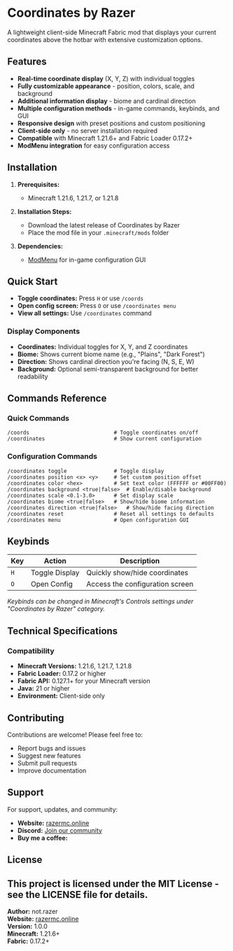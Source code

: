 # Coordinates by Razer

A lightweight client-side Minecraft Fabric mod that displays your current coordinates above the hotbar with extensive customization options.

## Features

-  **Real-time coordinate display** (X, Y, Z) with individual toggles
-  **Fully customizable appearance** - position, colors, scale, and background
-  **Additional information display** - biome and cardinal direction
-  **Multiple configuration methods** - in-game commands, keybinds, and GUI
-  **Responsive design** with preset positions and custom positioning
-  **Client-side only** - no server installation required
-  **Compatible** with Minecraft 1.21.6+ and Fabric Loader 0.17.2+
-  **ModMenu integration** for easy configuration access

## Installation

1. **Prerequisites:**
   - Minecraft 1.21.6, 1.21.7, or 1.21.8
 

2. **Installation Steps:**
   - Download the latest release of Coordinates by Razer
   - Place the mod file in your `.minecraft/mods` folder
   
3. **Dependencies:**
   - [ModMenu](https://modrinth.com/mod/modmenu) for in-game configuration GUI

## Quick Start

- **Toggle coordinates:** Press `H` or use `/coords`
- **Open config screen:** Press `O` or use `/coordinates menu`
- **View all settings:** Use `/coordinates` command


### Display Components
- **Coordinates:** Individual toggles for X, Y, and Z coordinates
- **Biome:** Shows current biome name (e.g., "Plains", "Dark Forest")
- **Direction:** Shows cardinal direction you're facing (N, S, E, W)
- **Background:** Optional semi-transparent background for better readability


## Commands Reference

### Quick Commands
```
/coords                           # Toggle coordinates on/off
/coordinates                      # Show current configuration
```

### Configuration Commands
```
/coordinates toggle               # Toggle display
/coordinates position <x> <y>     # Set custom position offset
/coordinates color <hex>          # Set text color (FFFFFF or #00FF00)
/coordinates background <true|false>  # Enable/disable background
/coordinates scale <0.1-3.0>      # Set display scale
/coordinates biome <true|false>   # Show/hide biome information
/coordinates direction <true|false>   # Show/hide facing direction
/coordinates reset                # Reset all settings to defaults
/coordinates menu                 # Open configuration GUI
```


## Keybinds

| Key | Action | Description |
|-----|--------|-------------|
| `H` | Toggle Display | Quickly show/hide coordinates |
| `O` | Open Config | Access the configuration screen |

*Keybinds can be changed in Minecraft's Controls settings under "Coordinates by Razer" category.*

## Technical Specifications

### Compatibility
- **Minecraft Versions:** 1.21.6, 1.21.7, 1.21.8
- **Fabric Loader:** 0.17.2 or higher
- **Fabric API:** 0.127.1+ for your Minecraft version
- **Java:** 21 or higher
- **Environment:** Client-side only


## Contributing

Contributions are welcome! Please feel free to:
- Report bugs and issues
- Suggest new features
- Submit pull requests
- Improve documentation

## Support

For support, updates, and community:
- **Website:** [razermc.online](https://razermc.online)
- **Discord:** [Join our community](https://discord.gg/k8dXxS5kE3)
- **Buy me a coffee:**


## License

This project is licensed under the MIT License - see the LICENSE file for details.
---

**Author:** not.razer  
**Website:** [razermc.online](https://razermc.online)  
**Version:** 1.0.0  
**Minecraft:** 1.21.6+  
**Fabric:** 0.17.2+